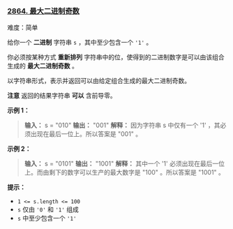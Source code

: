 ### [2864\. 最大二进制奇数](https://leetcode.cn/problems/maximum-odd-binary-number/)

难度：简单

给你一个 **二进制** 字符串 `s` ，其中至少包含一个 `'1'` 。

你必须按某种方式 **重新排列** 字符串中的位，使得到的二进制数字是可以由该组合生成的 **最大二进制奇数** 。

以字符串形式，表示并返回可以由给定组合生成的最大二进制奇数。

**注意** 返回的结果字符串 **可以** 含前导零。

**示例 1：**

> **输入：** s = "010"
> **输出：** "001"
> **解释：** 因为字符串 s 中仅有一个 '1' ，其必须出现在最后一位上。所以答案是 "001" 。

**示例 2：**

> **输入：** s = "0101"
> **输出：** "1001"
> **解释：** 其中一个 '1' 必须出现在最后一位上。而由剩下的数字可以生产的最大数字是 "100" 。所以答案是 "1001" 。

**提示：**

- `1 <= s.length <= 100`
- `s` 仅由 `'0'` 和 `'1'` 组成
- `s` 中至少包含一个 `'1'`
